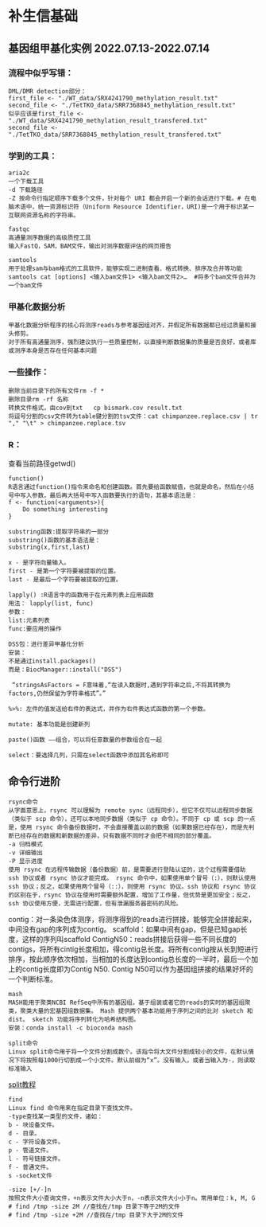 # 补生信基础
## 基因组甲基化实例 2022.07.13-2022.07.14
### 流程中似乎写错：
```
DML/DMR detection部分：
first_file <- "./WT_data/SRX4241790_methylation_result.txt" 
second_file <- "./TetTKO_data/SRR7368845_methylation_result.txt"
似乎应该是first_file <- "./WT_data/SRX4241790_methylation_result_transfered.txt"  
second_file <- "./TetTKO_data/SRR7368845_methylation_result_transfered.txt"
```
### 学到的工具：
```
aria2c
一个下载工具
-d 下载路径
-Z 按命令行指定顺序下载多个文件，针对每个 URI 都会开启一个新的会话进行下载。# 在电脑术语中，统一资源标识符（Uniform Resource Identifier，URI)是一个用于标识某一互联网资源名称的字符串。
```

```
fastqc
高通量测序数据的高级质控工具
输入FastQ，SAM，BAM文件，输出对测序数据评估的网页报告
```
```
samtools
用于处理sam与bam格式的工具软件，能够实现二进制查看、格式转换、排序及合并等功能
samtools cat [options] <输入bam文件1> <输入bam文件2>…  #将多个bam文件合并为一个bam文件
```


### 甲基化数据分析
```
甲基化数据分析程序的核心将测序reads与参考基因组对齐，并假定所有数据都已经过质量和接头修剪。
对于所有高通量测序，强烈建议执行一些质量控制，以直接判断数据集的质量是否良好，或者库或测序本身是否存在任何基本问题
```



### 一些操作：
```
删除当前目录下的所有文件rm -f * 
删除目录rm -rf 名称
转换文件格式，由cov到txt   cp bismark.cov result.txt
将逗号分割的csv文件转为table键分割的tsv文件：cat chimpanzee.replace.csv | tr "," "\t" > chimpanzee.replace.tsv
```

### R：
查看当前路径getwd()
```
function()
R语言通过function()指令来命名和创建函数。首先要给函数赋值，也就是命名，然后在小括号中写入参数，最后再大括号中写入函数要执行的语句，其基本语法是：
f <- function(<arguments>){
    Do something interesting
}
```
```
substring函数:提取字符串的一部分
substring()函数的基本语法是：
substring(x,first,last) 

x - 是字符向量输入。
first - 是第一个字符要被提取的位置。
last - 是最后一个字符要被提取的位置。
```
```
lapply() :R语言中的函数用于在元素列表上应用函数
用法： lapply(list, func)
参数：
list:元素列表
func:要应用的操作
```
```
DSS包：进行差异甲基化分析
安装：
不是通过install.packages()
而是：BiocManager::install("DSS")
```

```
 “stringsAsFactors = F意味着,“在读入数据时,遇到字符串之后,不将其转换为factors,仍然保留为字符串格式”。”
 ```

```
%>%: 左件的值发送给右件的表达式，并作为右件表达式函数的第一个参数。
```
```
mutate: 基本功能是创建新列
```
```
paste()函数 ——组合，可以将任意数量的参数组合在一起
```
```
select：要选择几列，只需在select函数中添加其名称即可
```

## 命令行进阶
```
rsync命令
从字面意思上，rsync 可以理解为 remote sync（远程同步），但它不仅可以远程同步数据（类似于 scp 命令），还可以本地同步数据（类似于 cp 命令）。不同于 cp 或 scp 的一点是，使用 rsync 命令备份数据时，不会直接覆盖以前的数据（如果数据已经存在），而是先判断已经存在的数据和新数据的差异，只有数据不同时才会把不相同的部分覆盖。
-a 归档模式
-v 详细输出
-P 显示进度
使用 rsync 在远程传输数据（备份数据）前，是需要进行登陆认证的，这个过程需要借助 ssh 协议或者 rsync 协议才能完成。 rsync 命令中，如果使用单个冒号（:），则默认使用 ssh 协议；反之，如果使用两个冒号（::），则使用 rsync 协议。ssh 协议和 rsync 协议的区别在于，rsync 协议在使用时需要额外配置，增加了工作量，但优势是更加安全；反之，ssh 协议使用方便，无需进行配置，但有泄漏服务器密码的风险。

```

contig：对一条染色体测序，将测序得到的reads进行拼接，能够完全拼接起来，中间没有gap的序列成为contig。
scaffold：如果中间有gap，但是已知gap长度，这样的序列叫scaffold
ContigN50：reads拼接后获得一些不同长度的contigs，将所有cintig长度相加，得contig总长度。将所有contig按从长到短进行排序，按此顺序依次相加，当相加的长度达到contig总长度的一半时，最后一个加上的contig长度即为Contig N50. Contig N50可以作为基因组拼接的结果好坏的一个判断标准。

```
mash
MASH能用于聚类NCBI RefSeq中所有的基因组，基于组装或者它的reads的实时的基因组聚类，聚类大量的宏基因组数据集。 Mash 提供两个基本功能用于序列之间的比对 sketch 和 dist。 sketch 功能将序列转化为哈希结构图。
安装：conda install -c bioconda mash
```
```
split命令
Linux split命令用于将一个文件分割成数个。该指令将大文件分割成较小的文件，在默认情况下将按照每1000行切割成一个小文件。默认前缀为“x”。没有输入，或者当输入为-，则读取标准输入
```
[split教程](http://c.biancheng.net/linux/split.html)




```
find
Linux find 命令用来在指定目录下查找文件。
-type查找某一类型的文件，诸如：
b - 块设备文件。
d - 目录。
c - 字符设备文件。
p - 管道文件。
l - 符号链接文件。
f - 普通文件。
s -socket文件

-size [+/-]n
按照文件大小查询文件，+n表示文件大小大于n，-n表示文件大小小于n。常用单位：k, M, G
# find /tmp -size 2M //查找在/tmp 目录下等于2M的文件
# find /tmp -size +2M //查找在/tmp 目录下大于2M的文件


```